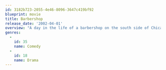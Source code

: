 ```yaml
---
id: 3182b723-2055-4e46-8096-3647c419bf92
blueprint: movie
title: Barbershop
release_date: '2002-04-01'
overview: "A day in the life of a barbershop on the south side of Chicago. Calvin, who inherited the struggling business from his deceased father, views the shop as nothing but a burden and waste of his time. After selling the shop to a local loan shark, Calvin slowly begins to see his father's vision and legacy and struggles with the notion that he just sold it out."
genres:
  -
    id: 35
    name: Comedy
  -
    id: 18
    name: Drama
---
```


